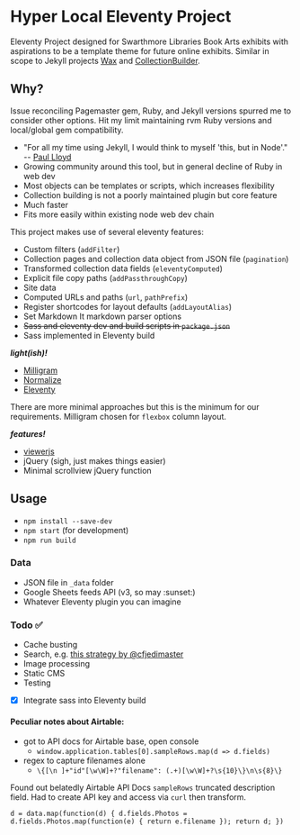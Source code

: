 # Hyper Local Eleventy Project

Eleventy Project designed for Swarthmore Libraries Book Arts exhibits with aspirations to be a template theme for future online exhibits. Similar in scope to Jekyll projects [Wax](https://github.com/minicomp/wax) and [CollectionBuilder](https://github.com/CollectionBuilder/collectionbuilder-sa). 

## Why?

Issue reconciling Pagemaster gem, Ruby, and Jekyll versions spurred me to consider other options. Hit my limit maintaining rvm Ruby versions and local/global gem compatibility.

- "For all my time using Jekyll, I would think to myself 'this, but in Node'." -- [Paul Lloyd](https://24ways.org/2018/turn-jekyll-up-to-eleventy)
- Growing community around this tool, but in general decline of Ruby in web dev
- Most objects can be templates or scripts, which increases flexibility
- Collection building is not a poorly maintained plugin but core feature
- Much faster
- Fits more easily within existing node web dev chain

This project makes use of several eleventy features:

- Custom filters (`addFilter`)
- Collection pages and collection data object from JSON file (`pagination`)
- Transformed collection data fields (`eleventyComputed`)
- Explicit file copy paths (`addPassthroughCopy`)
- Site data
- Computed URLs and paths (`url`, `pathPrefix`)
- Register shortcodes for layout defaults (`addLayoutAlias`)
- Set Markdown It markdown parser options
- ~~Sass and eleventy dev and build scripts in `package.json`~~
- Sass implemented in Eleventy build

***light(ish)!***

- [Milligram](https://milligram.io/)
- [Normalize](https://necolas.github.io/normalize.css/)
- [Eleventy](https://www.11ty.dev)

There are more minimal approaches but this is the minimum for our requirements. Milligram chosen for `flexbox` column layout.

***features!***

- [viewerjs](https://github.com/fengyuanchen/viewerjs)
- jQuery (sigh, just makes things easier)
- Minimal scrollview jQuery function

## Usage

- `npm install --save-dev`
- `npm start` (for development)
- `npm run build`

### Data

- JSON file in `_data` folder
- Google Sheets feeds API (v3, so may :sunset:)
- Whatever Eleventy plugin you can imagine

### Todo :white_check_mark:

- Cache busting
- Search, e.g. [this strategy by @cfjedimaster](https://www.raymondcamden.com/2021/01/22/using-pre-built-lunr-indexes-with-eleventy)
- Image processing
- Static CMS
- Testing
- [x] Integrate sass into Eleventy build

#### Peculiar notes about Airtable:

- got to API docs for Airtable base, open console
  - `window.application.tables[0].sampleRows.map(d => d.fields)`
- regex to capture filenames alone
  - `\{[\n ]+"id"[\w\W]+?"filename": (.+)[\w\W]+?\s{10}\}\n\s{8}\}`

Found out belatedly Airtable API Docs `sampleRows` truncated description field. Had to create API key and access via `curl` then transform.

`d = data.map(function(d) { d.fields.Photos = d.fields.Photos.map(function(e) { return e.filename }); return d; })`